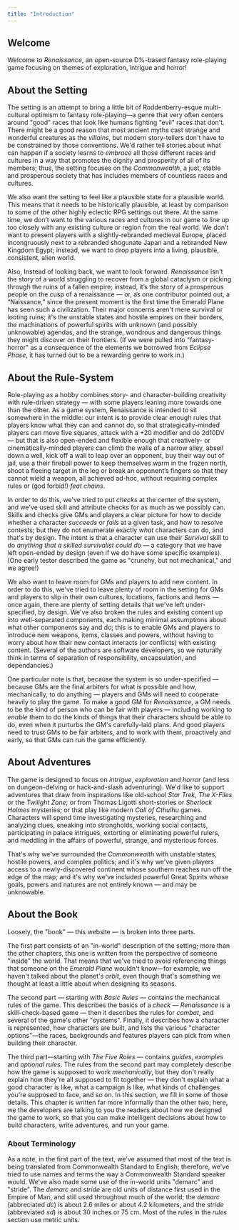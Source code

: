 ```yaml
---
title: "Introduction"
---
```


## Welcome

Welcome to *Renaissance*, an open-source D%-based fantasy role-playing game focusing on themes of exploration, intrigue and horror!

## About the Setting

The setting is an attempt to bring a little bit of Roddenberry-esque multi-cultural optimism to fantasy role-playing—a genre that very often centers around "good" races that look like humans fighting "evil" races that don't.
There might be a good reason that most ancient myths cast strange and wonderful creatures as the *villains*, but modern story-tellers don't have to be constrained by those conventions.
We'd rather tell stories about what can happen if a society learns to *embrace* all those different races and cultures in a way that promotes the dignity and prosperity of all of its members; thus, the setting focuses on the *Commonwealth*, a just, stable and prosperous society that has includes members of countless races and cultures.

We also want the setting to feel like a plausible state for a plausible world.
This means that it needs to be historically plausible, at least by comparison to some of the other highly eclectic RPG settings out there.
At the same time, we don’t want to the various races and cultures in our game to line up too closely with any existing culture or region from the real world.
We don't want to present players with a slightly-rebranded medieval Europe, placed incongruously next to a rebranded shogunate Japan and a rebranded New Kingdom Egypt; instead, we want to drop players into a living, plausible, consistent, alien world.

Also, Instead of looking back, we want to look forward.
*Renaissance* isn't the story of a world struggling to recover from a global cataclysm or picking through the ruins of a fallen empire;
instead, it’s the story of a prosperous people on the cusp of a renaissance — or, as one contributor pointed out, a “Naissance,” since the present moment is the first time the Emerald Plane has seen such a civilization.
Their major concerns aren't mere survival or looting ruins; it's the unstable states and hostile empires on their borders, the machinations of powerful spirits with unknown (and possibly unknowable) agendas, and the strange, wondrous and dangerous things they might discover on their frontiers.
(If we were pulled into "fantasy-horror" as a consequence of the elements we borrowed from *Eclipse Phase*, it has turned out to be a rewarding genre to work in.)

## About the Rule-System

Role-playing as a hobby combines story- and character-building creativity with rule-driven strategy — with some players leaning more towards one than the other.
As a game system, Renaissance is intended to sit somewhere in the middle: our intent is to provide clear enough rules that players know what they can and cannot do, so that strategically-minded players can move five squares, attack with a +20 modifier and do 2d10DV — but that is also open-ended and flexible enough that creatively- or cinematically-minded players can climb the walls of a narrow alley, abseil down a well, kick off a wall to leap over an opponent, buy their way out of jail, use a their fireball power to keep themselves warm in the frozen north, shoot a fleeing target in the leg or break an opponent’s fingers so that they cannot wield a weapon, all achieved ad-hoc, without requiring complex rules or (god forbid!) *feat chains*.

In order to do this, we've tried to put *checks* at the center of the system, and we've used skill and attribute checks for as much as we possibly can.
Skills and checks give GMs and players a clear picture for how to decide whether a character *succeeds* or *fails* at a given task, and how to resolve contests; but they do not enumerate exactly *what* characters can do, and that's by design.
The intent is that a character can use their *Survival* skill to do *anything that a skilled survivalist could do* — a category that we have left open-ended by design (even if we do have some specific examples).
(One early tester described the game as "crunchy, but not mechanical," and we agree!)

We also want to leave room for GMs and players to add new content.
In order to do this, we've tried to leave plenty of room in the setting for GMs and players to slip in their own cultures, locations, factions and items — once again, there are plenty of setting details that we've left under-specified, by design.
We've also broken the rules and existing content up into well-separated components, each making minimal assumptions about what other components say and do; this is to enable GMs and players to introduce new weapons, items, classes and powers, without having to worry about how thair new contact interacts (or conflicts) with existing content.
(Several of the authors are software developers, so we naturally think in terms of separation of responsibility, encapsulation, and dependancies.)

One particular note is that, because the system is so under-specified — because GMs are the final arbiters for what is possible and how, mechanically, to do anything — players and GMs will need to cooperate heavily to play the game.
To make a good GM for *Renaissance*, a GM needs to be the kind of person who can be fair with players — including working to *enable* them to do the kinds of things that their characters should be able to do, even when it purturbs the GM's carefully-laid plans.
And good players need to trust GMs to be fair arbiters, and to work with them, proactively and early, so that GMs can run the game efficiently.

## About Adventures

The game is designed to focus on *intrigue*, *exploration* and *horror* (and less on dungeon-delving or hack-and-slash adventuring).
We'd like to support adventures that draw from inspirations like old-school *Star Trek*, *The X-Files* or the *Twilight Zone*; or from Thomas Ligotti short-stories or *Sherlock Holmes* mysteries; or that play like modern *Call of Cthulhu* games.
Characters will spend time investigating mysteries, researching and analyzing clues, sneaking into strongholds, working social contacts, participating in palace intrigues, extorting or eliminating powerful rulers, and meddling in the affairs of powerful, strange, and mysterious forces.

That's why we've surrounded the *Commonwealth* with unstable states, hostile powers, and complex politics; and it's why we've given players access to a newly-discovered continent whose southern reaches run off the edge of the map; and it's why we've included powerful Great Spirits whose goals, powers and natures are not entirely known — and may be unknowable.

## About the Book

Loosely, the "book" — this website — is broken into three parts.

The first part consists of an "in-world" description of the setting; more than the other chapters, this one is written from the perspective of someone "inside" the world.
That means that we've tried to avoid referencing things that someone on the *Emerald Plane* wouldn't know—for example, we haven't talked about the planet's *orbit*, even though that's something we thought at least a little about when designing its seasons.

The second part — starting with *Basic Rules* — contains the mechanical rules of the game.
This describes the basics of a *check* — *Renaissance* is a skill-check-based game — then it describes the rules for *combat*, and several of the game's other "systems".
Finally, it describes how a character is represented, how characters are built, and lists the various "character options"—the races, backgrounds and features players can pick from when building their character.

The third part—starting with *The Five Roles* — contains *guides*, *examples* and *optional rules*.
The rules from the second part may completely describe how the game is supposed to work *mechanically*, but they don't really explain how they're all supposed to fit together — they don't explain what a good character is like, what a campaign is like, what kinds of challenges you're supposed to face, and so on.
In this section, we fill in some of those details.
This chapter is written far more informally than the other two; here, we the developers are talking to you the readers about how we designed the game to work, so that you can make intelligent decisions about how to build characters, write adventures, and run your game.

### About Terminology

As a note, in the first part of the text, we've assumed that most of the text is being translated from Commonwealth Standard to English; therefore, we've tried to use names and terms the way a Commonwealth Standard speaker would.
We've also made some use of the in-world units "demarc" and "stride".
The *demarc* and *stride* are old units of distance first used in the Empire of Man, and still used throughout much of the world; the *demarc* (abbreciated *dc*) is about 2.6 miles or about 4.2 kilometers, and the *stride* (abbreviated *sd*) is about 30 inches or 75 cm.
Most of the rules in the *rules* section use metric units.